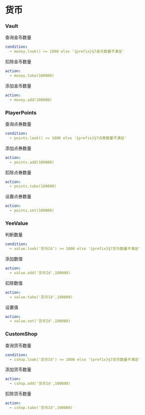 # 货币

### Vault

查询金币数量

```yaml
condition:
  - money.look() >= 1000 else '{prefix}§7金币数量不满足'
```

扣除金币数量

```yaml
action:
  - money.take(100000)
```

添加金币数量

```yaml
action:
  - money.add(100000)
```

### PlayerPoints

查询点券数量

```yaml
condition:
  - points.look() >= 1000 else '{prefix}§7点券数量不满足'
```

添加点券数量

```yaml
action:
  - points.add(100000)
```

扣除点券数量

```yaml
action:
  - points.take(100000)
```

设置点券数量

```yaml
action:
  - points.set(100000)
```

### YeeValue

判断数量

```yaml
condition:
  - value.look('货币Id') >= 1000 else '{prefix}§7货币数量不满足'
```

添加数值

```yaml
action:
  - value.add('货币Id',100000)
```

扣除数值

```yaml
action:
  - value.take('货币Id',100000)
```

设置值

```yaml
action:
  - value.set('货币Id',100000)
```

### CustomShop

查询货币数量

```yaml
condition:
  - cshop.look('货币Id') >= 1000 else '{prefix}§7货币数量不满足'
```

添加货币数量

```yaml
action:
  - cshop.add('货币Id',100000)
```

扣除货币数量

```yaml
action:
  - cshop.take('货币Id',100000)
```
